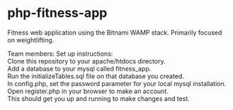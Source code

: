 # php-fitness-app
Fitness web application using the Bitnami WAMP stack. Primarily focused on weightlifting.  

Team members: Set up instructions:  
  Clone this repository to your apache/htdocs directory.  
  Add a database to your mysql called fitness_app.  
  Run the initializeTables.sql file on that database you created.  
  In config.php, set the password parameter for your local mysql installation.  
  Open register.php in your browser to make an account.  
This should get you up and running to make changes and test.  
